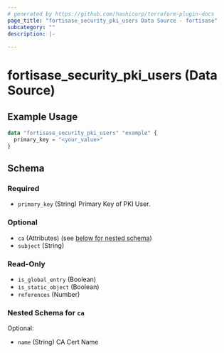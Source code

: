 ```yaml
---
# generated by https://github.com/hashicorp/terraform-plugin-docs
page_title: "fortisase_security_pki_users Data Source - fortisase"
subcategory: ""
description: |-
  
---
```


# fortisase_security_pki_users (Data Source)



## Example Usage

```terraform
data "fortisase_security_pki_users" "example" {
  primary_key = "<your_value>"
}
```

<!-- schema generated by tfplugindocs -->
## Schema

### Required

- `primary_key` (String) Primary Key of PKI User.

### Optional

- `ca` (Attributes) (see [below for nested schema](#nestedatt--ca))
- `subject` (String)

### Read-Only

- `is_global_entry` (Boolean)
- `is_static_object` (Boolean)
- `references` (Number)

<a id="nestedatt--ca"></a>
### Nested Schema for `ca`

Optional:

- `name` (String) CA Cert Name
